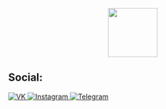 <div id="header" align="center">
  <img src="https://media.giphy.com/media/bGgsc5mWoryfgKBx1u/giphy.gif" width="100"/>
</div>

<h2>Social:</h2>

<div id="badges">
  <a href="your-linkedin-URL">
    <img src="https://img.shields.io/badge/VK-blue?style=for-the-badge&logo=VK&logoColor=black" alt="VK"/>
  </a>
  <a href="your-youtube-URL">
    <img src="https://img.shields.io/badge/Instagram-MediumVioletRed?style=for-the-badge&logo=instagram&logoColor=black" alt="Instagram"/>
  </a>
  <a href="your-twitter-URL">
    <img src="https://img.shields.io/badge/Telegram-blue?style=for-the-badge&logo=telegram&logoColor=black" alt="Telegram"/>
  </a>
</div>
